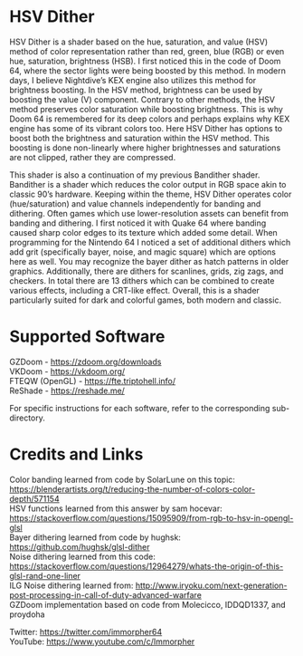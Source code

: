 # HSV Dither
HSV Dither is a shader based on the hue, saturation, and value (HSV) method of color representation rather than red, green, blue (RGB) or even hue, saturation, brightness (HSB). I first noticed this in the code of Doom 64, where the sector lights were being boosted by this method. In modern days, I believe Nightdive’s KEX engine also utilizes this method for brightness boosting. In the HSV method, brightness can be used by boosting the value (V) component. Contrary to other methods, the HSV method preserves color saturation while boosting brightness. This is why Doom 64 is remembered for its deep colors and perhaps explains why KEX engine has some of its vibrant colors too. Here HSV Dither has options to boost both the brightness and saturation within the HSV method. This boosting is done non-linearly where higher brightnesses and saturations are not clipped, rather they are compressed.

This shader is also a continuation of my previous Bandither shader. Bandither is a shader which reduces the color output in RGB space akin to classic 90’s hardware. Keeping within the theme, HSV Dither operates color (hue/saturation) and value channels independently for banding and dithering. Often games which use lower-resolution assets can benefit from banding and dithering. I first noticed it with Quake 64 where banding caused sharp color edges to its texture which added some detail. When programming for the Nintendo 64 I noticed a set of additional dithers which add grit (specifically bayer, noise, and magic square) which are options here as well. You may recognize the bayer dither as hatch patterns in older graphics. Additionally, there are dithers for scanlines, grids, zig zags, and checkers. In total there are 13 dithers which can be combined to create various effects, including a CRT-like effect. Overall, this is a shader particularly suited for dark and colorful games, both modern and classic.

# Supported Software
GZDoom - https://zdoom.org/downloads  
VKDoom - https://vkdoom.org/  
FTEQW (OpenGL) - https://fte.triptohell.info/  
ReShade - https://reshade.me/  

For specific instructions for each software, refer to the corresponding sub-directory.  

# Credits and Links
Color banding learned from code by SolarLune on this topic: https://blenderartists.org/t/reducing-the-number-of-colors-color-depth/571154  
HSV functions learned from this answer by sam hocevar: https://stackoverflow.com/questions/15095909/from-rgb-to-hsv-in-opengl-glsl  
Bayer dithering learned from code by hughsk: https://github.com/hughsk/glsl-dither  
Noise dithering learned from this code: https://stackoverflow.com/questions/12964279/whats-the-origin-of-this-glsl-rand-one-liner  
ILG Noise dithering learned from: http://www.iryoku.com/next-generation-post-processing-in-call-of-duty-advanced-warfare  
GZDoom implementation based on code from Molecicco, IDDQD1337, and proydoha  

Twitter: https://twitter.com/immorpher64  
YouTube: https://www.youtube.com/c/Immorpher  
